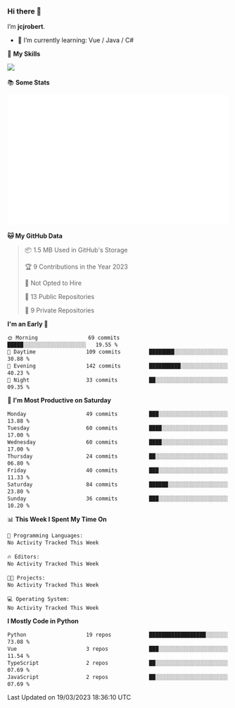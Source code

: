 ### Hi there 👋

I’m **jcjrobert**.

- 🌱 I’m currently learning: Vue / Java / C#

🌟 **My Skills**

![](https://img.shields.io/badge/-Python-3e74a2?style=flat-square&logo=Python&logoColor=fff)

📚 **Some Stats**

![](https://github.com/jcjrobert/github-stats/blob/master/generated/overview.svg)

<!--START_SECTION:waka-->
**🐱 My GitHub Data** 

> 📦 1.5 MB Used in GitHub's Storage 
 > 
> 🏆 9 Contributions in the Year 2023
 > 
> 🚫 Not Opted to Hire
 > 
> 📜 13 Public Repositories 
 > 
> 🔑 9 Private Repositories 
 > 
**I'm an Early 🐤** 

```text
🌞 Morning                69 commits          █████░░░░░░░░░░░░░░░░░░░░   19.55 % 
🌆 Daytime                109 commits         ████████░░░░░░░░░░░░░░░░░   30.88 % 
🌃 Evening                142 commits         ██████████░░░░░░░░░░░░░░░   40.23 % 
🌙 Night                  33 commits          ██░░░░░░░░░░░░░░░░░░░░░░░   09.35 % 
```
📅 **I'm Most Productive on Saturday** 

```text
Monday                   49 commits          ███░░░░░░░░░░░░░░░░░░░░░░   13.88 % 
Tuesday                  60 commits          ████░░░░░░░░░░░░░░░░░░░░░   17.00 % 
Wednesday                60 commits          ████░░░░░░░░░░░░░░░░░░░░░   17.00 % 
Thursday                 24 commits          ██░░░░░░░░░░░░░░░░░░░░░░░   06.80 % 
Friday                   40 commits          ███░░░░░░░░░░░░░░░░░░░░░░   11.33 % 
Saturday                 84 commits          ██████░░░░░░░░░░░░░░░░░░░   23.80 % 
Sunday                   36 commits          ███░░░░░░░░░░░░░░░░░░░░░░   10.20 % 
```


📊 **This Week I Spent My Time On** 

```text
💬 Programming Languages: 
No Activity Tracked This Week

🔥 Editors: 
No Activity Tracked This Week

🐱‍💻 Projects: 
No Activity Tracked This Week

💻 Operating System: 
No Activity Tracked This Week
```

**I Mostly Code in Python** 

```text
Python                   19 repos            ██████████████████░░░░░░░   73.08 % 
Vue                      3 repos             ███░░░░░░░░░░░░░░░░░░░░░░   11.54 % 
TypeScript               2 repos             ██░░░░░░░░░░░░░░░░░░░░░░░   07.69 % 
JavaScript               2 repos             ██░░░░░░░░░░░░░░░░░░░░░░░   07.69 % 
```




 Last Updated on 19/03/2023 18:36:10 UTC
<!--END_SECTION:waka-->
